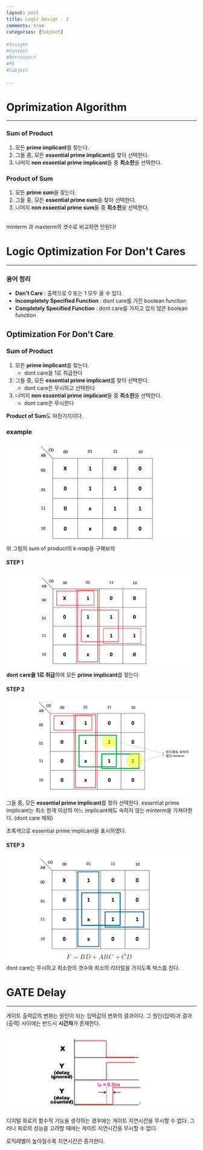 ```yaml
---
layout: post
title: Logic Design - 3
comments: true
categories: [Subject]

#Insight
#Contest
#Retrospect
#PS
#Subject

---
```


# Oprimization Algorithm
---
### Sum of Product
1. 모든 **prime implicant**를 찾는다.
2. 그들 중, 모든 **essential prime implicant**를 찾아 선택한다.
3. 나머지 **non essential prime implicant**들 중 **최소한**을 선택한다.

### Product of Sum
1. 모든 **prime sum**을 찾는다.
2. 그들 중, 모든 **essential prime sum**을 찾아 선택한다.
3. 나머지 **non essential prime sum**들 중 **최소한**을 선택한다.

<br>
minterm 과 maxterm의 갯수로 비교하면 안된다!


# Logic Optimization For Don't Cares
---
### 용어 정리
- **Don't Care**
: 출력으로 0 또는 1 모두 올 수 있다. 
- **Incompletely Specified Function**
: dont care를 가진 boolean function
- **Completely Specified Function**
: dont care를 가지고 있지 않은 boolean function

Optimization For Don't Care
---
### Sum of Product
1. 모든 **prime implicant**를 찾는다.
   - dont care을 1로 취급한다
2. 그들 중, 모든 **essential prime implicant**를 찾아 선택한다.
   - dont care은 무시하고 선택한다
3. 나머지 **non essential prime implicant**들 중 **최소한**을 선택한다.
   - dont care은 무시한다

**Product of Sum**도 마찬가지이다.

### example

![picture 1](../images/81292b2304978570f5491e5c2f9aa27d49d67c9830a80e8cb8db4be88468f92a.png)  
위 그림의 sum of product의 k-map을 구해보자

#### STEP 1
![picture 2](../images/edc4baba65f65fcd2234ec58c7b8bb1caf1314a2f62a6ad4f75935da6fa9613c.png)  
**dont care을 1로 취급**하여 모든 **prime implicant**를 찾는다

#### STEP 2
![picture 3](../images/8adc1071cb104a0771e05b3a2442c538eb325b4a5a733a8b7b6ae0533066ac6b.png)  
그들 중, 모든 **essential prime implicant**를 찾아 선택한다.
essential prime implicant는 최소 한개 이상의 어느 implicant에도 속하지 않는 minterm을 가져야한다. (dont care 제외)

초록색으로 essential prime implicant을 표시하였다.

#### STEP 3
![picture 4](../images/8c7ece2a17c6f977e92c8681fafc55cafcf6ba600e59053cbef26e8a650bedf4.png)  
dont care는 무시하고 최소한의 갯수와 최소의 리터럴을 가지도록 박스를 친다.


# GATE Delay
---
게이트 출력값의 변화는 원인이 되는 입력값의 변화의 결과이다.
그 원인(입력)과 결과(출력) 사이에는 반드시 **시간차**가 존재한다.

![picture 5](../images/d22f263604f3a6f6c997d5ce63c1beaf1631365738acc20ee9e4fcea6e601ebb.png)  

디지털 회로의 함수적 기능을 생각하는 경우에는 게이트 지연시간을 무시할 수 없다.
그러나 회로의 성능을 고려할 때에는 게이트 지연시간을 무시할 수 없다.

로직레벨이 높아질수록 지연시간은 증가한다.




